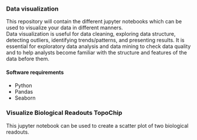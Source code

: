 <h3> Data visualization </h3>

This repository will contain the different jupyter notebooks which can be used to visualize your data in different manners. <br>
Data visualization is useful for data cleaning, exploring data structure, detecting outliers, identifying trends/patterns, and presenting results. It is essential for exploratory data analysis and data mining to check data quality and to help analysts become familiar with the structure and features of the data before them.

<h4> Software requirements </h4>
<ul>
  <li>Python</li>
  <li>Pandas</li>
  <li>Seaborn</li>
</ul>


<h3> Visualize Biological Readouts TopoChip </h3>
This jupyter notebook can be used to create a scatter plot of two biological readouts. <br> 
